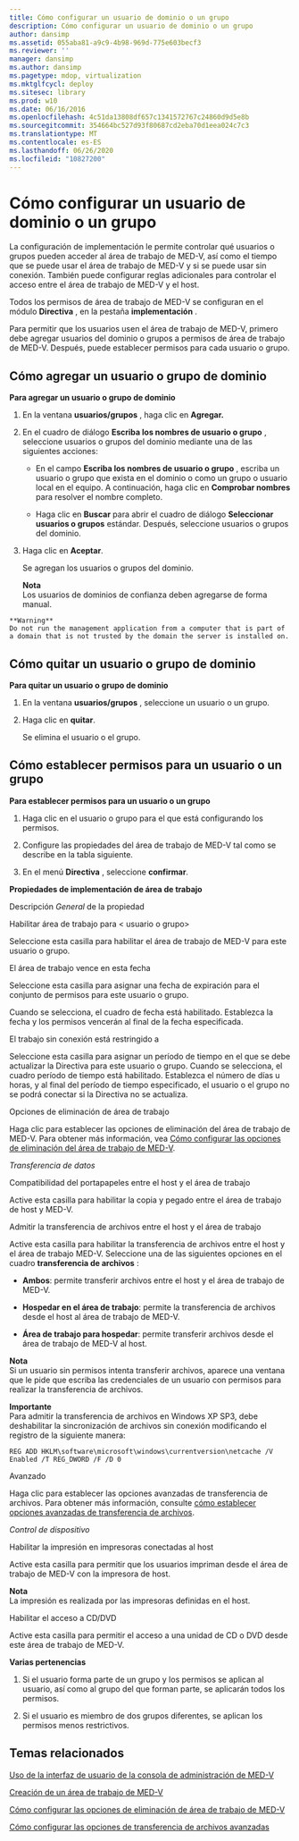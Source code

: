 ```yaml
---
title: Cómo configurar un usuario de dominio o un grupo
description: Cómo configurar un usuario de dominio o un grupo
author: dansimp
ms.assetid: 055aba81-a9c9-4b98-969d-775e603becf3
ms.reviewer: ''
manager: dansimp
ms.author: dansimp
ms.pagetype: mdop, virtualization
ms.mktglfcycl: deploy
ms.sitesec: library
ms.prod: w10
ms.date: 06/16/2016
ms.openlocfilehash: 4c51da13808df657c1341572767c24860d9d5e8b
ms.sourcegitcommit: 354664bc527d93f80687cd2eba70d1eea024c7c3
ms.translationtype: MT
ms.contentlocale: es-ES
ms.lasthandoff: 06/26/2020
ms.locfileid: "10827200"
---
```

# Cómo configurar un usuario de dominio o un grupo


La configuración de implementación le permite controlar qué usuarios o grupos pueden acceder al área de trabajo de MED-V, así como el tiempo que se puede usar el área de trabajo de MED-V y si se puede usar sin conexión. También puede configurar reglas adicionales para controlar el acceso entre el área de trabajo de MED-V y el host.

Todos los permisos de área de trabajo de MED-V se configuran en el módulo **Directiva** , en la pestaña **implementación** .

Para permitir que los usuarios usen el área de trabajo de MED-V, primero debe agregar usuarios del dominio o grupos a permisos de área de trabajo de MED-V. Después, puede establecer permisos para cada usuario o grupo.

## Cómo agregar un usuario o grupo de dominio


**Para agregar un usuario o grupo de dominio**

1.  En la ventana **usuarios/grupos** , haga clic en **Agregar.**

2.  En el cuadro de diálogo **Escriba los nombres de usuario o grupo** , seleccione usuarios o grupos del dominio mediante una de las siguientes acciones:

    -   En el campo **Escriba los nombres de usuario o grupo** , escriba un usuario o grupo que exista en el dominio o como un grupo o usuario local en el equipo. A continuación, haga clic en **Comprobar nombres** para resolver el nombre completo.

    -   Haga clic en **Buscar** para abrir el cuadro de diálogo **Seleccionar usuarios o grupos** estándar. Después, seleccione usuarios o grupos del dominio.

3.  Haga clic en **Aceptar**.

    Se agregan los usuarios o grupos del dominio.

    **Nota**  
    Los usuarios de dominios de confianza deben agregarse de forma manual.



~~~
**Warning**  
Do not run the management application from a computer that is part of a domain that is not trusted by the domain the server is installed on.
~~~



## Cómo quitar un usuario o grupo de dominio


**Para quitar un usuario o grupo de dominio**

1.  En la ventana **usuarios/grupos** , seleccione un usuario o un grupo.

2.  Haga clic en **quitar**.

    Se elimina el usuario o el grupo.

## Cómo establecer permisos para un usuario o un grupo


**Para establecer permisos para un usuario o un grupo**

1.  Haga clic en el usuario o grupo para el que está configurando los permisos.

2.  Configure las propiedades del área de trabajo de MED-V tal como se describe en la tabla siguiente.

3.  En el menú **Directiva** , seleccione **confirmar**.

**Propiedades de implementación de área de trabajo**

Descripción *General* de la propiedad

Habilitar área de trabajo para &lt; usuario o grupo&gt;

Seleccione esta casilla para habilitar el área de trabajo de MED-V para este usuario o grupo.

El área de trabajo vence en esta fecha

Seleccione esta casilla para asignar una fecha de expiración para el conjunto de permisos para este usuario o grupo.

Cuando se selecciona, el cuadro de fecha está habilitado. Establezca la fecha y los permisos vencerán al final de la fecha especificada.

El trabajo sin conexión está restringido a

Seleccione esta casilla para asignar un período de tiempo en el que se debe actualizar la Directiva para este usuario o grupo. Cuando se selecciona, el cuadro período de tiempo está habilitado. Establezca el número de días u horas, y al final del período de tiempo especificado, el usuario o el grupo no se podrá conectar si la Directiva no se actualiza.

Opciones de eliminación de área de trabajo

Haga clic para establecer las opciones de eliminación del área de trabajo de MED-V. Para obtener más información, vea [Cómo configurar las opciones de eliminación del área de trabajo de MED-V](how-to-set-med-v-workspace-deletion-options.md).

*Transferencia de datos*

Compatibilidad del portapapeles entre el host y el área de trabajo

Active esta casilla para habilitar la copia y pegado entre el área de trabajo de host y MED-V.

Admitir la transferencia de archivos entre el host y el área de trabajo

Active esta casilla para habilitar la transferencia de archivos entre el host y el área de trabajo MED-V. Seleccione una de las siguientes opciones en el cuadro **transferencia de archivos** :

-   **Ambos**: permite transferir archivos entre el host y el área de trabajo de MED-V.

-   **Hospedar en el área de trabajo**: permite la transferencia de archivos desde el host al área de trabajo de MED-V.

-   **Área de trabajo para hospedar**: permite transferir archivos desde el área de trabajo de MED-V al host.

**Nota**  
Si un usuario sin permisos intenta transferir archivos, aparece una ventana que le pide que escriba las credenciales de un usuario con permisos para realizar la transferencia de archivos.



**Importante**  
Para admitir la transferencia de archivos en Windows XP SP3, debe deshabilitar la sincronización de archivos sin conexión modificando el registro de la siguiente manera:

`REG ADD HKLM\software\microsoft\windows\currentversion\netcache /V Enabled /T REG_DWORD /F /D 0`



Avanzado

Haga clic para establecer las opciones avanzadas de transferencia de archivos. Para obtener más información, consulte [cómo establecer opciones avanzadas de transferencia de archivos](how-to-set-advanced-file-transfer-options.md).

*Control de dispositivo*

Habilitar la impresión en impresoras conectadas al host

Active esta casilla para permitir que los usuarios impriman desde el área de trabajo de MED-V con la impresora de host.

**Nota**  
La impresión es realizada por las impresoras definidas en el host.



Habilitar el acceso a CD/DVD

Active esta casilla para permitir el acceso a una unidad de CD o DVD desde este área de trabajo de MED-V.



**Varias pertenencias**

1.  Si el usuario forma parte de un grupo y los permisos se aplican al usuario, así como al grupo del que forman parte, se aplicarán todos los permisos.

2.  Si el usuario es miembro de dos grupos diferentes, se aplican los permisos menos restrictivos.

## Temas relacionados


[Uso de la interfaz de usuario de la consola de administración de MED-V](using-the-med-v-management-console-user-interface.md)

[Creación de un área de trabajo de MED-V](creating-a-med-v-workspacemedv-10-sp1.md)

[Cómo configurar las opciones de eliminación de área de trabajo de MED-V](how-to-set-med-v-workspace-deletion-options.md)

[Cómo configurar las opciones de transferencia de archivos avanzadas](how-to-set-advanced-file-transfer-options.md)









